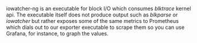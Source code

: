 iowatcher-ng is an executable for block I/O which consumes _blktrace_ kernel api.
The executable itself does not produce output such as _blkparse_ or _iowatcher_ but rather
exposes some of the same metrics to Prometheus which dials out to our exporter executable
to scrape them so you can use Grafana, for instance, to graph the values.